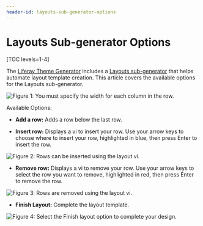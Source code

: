 ```yaml
---
header-id: layouts-sub-generator-options
---
```


# Layouts Sub-generator Options

[TOC levels=1-4]

The 
[Liferay Theme Generator](/developer/reference/-/knowledge_base/7-2/installing-the-theme-generator-and-creating-a-theme) 
includes a 
[Layouts sub-generator](/developer/reference/-/knowledge_base/7-2/creating-layout-templates-with-the-themes-generator) 
that helps automate layout template creation. This article covers the available 
options for the Layouts sub-generator. 

![Figure 1: You must specify the width for each column in the row.](../../../images/layout-column-widths.png)

Available Options:

- **Add a row:** Adds a row below the last row.

- **Insert row:** Displays a vi to insert your row. Use your arrow keys to 
choose where to insert your row, highlighted in blue, then press Enter to 
insert the row.

![Figure 2: Rows can be inserted using the layout vi.](../../../images/insert-row.png)

- **Remove row:** Displays a vi to remove your row. Use your arrow keys to 
select the row you want to remove, highlighted in red, then press Enter to 
remove the row.

![Figure 3: Rows are removed using the layout vi.](../../../images/remove-row.png)

- **Finish Layout:** Complete the layout template.

![Figure 4: Select the *Finish layout* option to complete your design.](../../../images/finish-layout.png)
